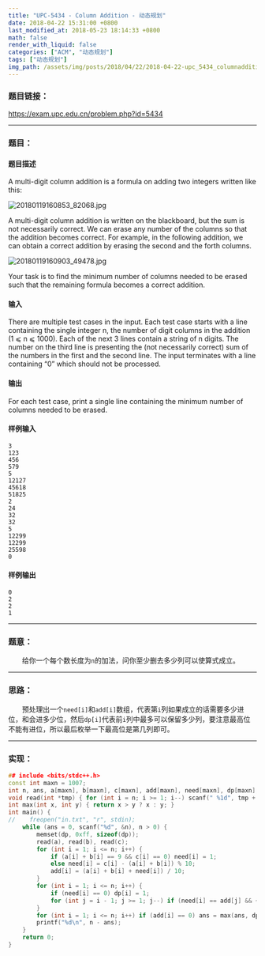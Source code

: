 ```yaml
---
title: "UPC-5434 - Column Addition - 动态规划"
date: 2018-04-22 15:31:00 +0800
last_modified_at: 2018-05-23 18:14:33 +0800
math: false
render_with_liquid: false
categories: ["ACM", "动态规划"]
tags: ["动态规划"]
img_path: /assets/img/posts/2018/04/22/2018-04-22-upc_5434_columnaddition_dong_tai_gui_hua/
---
```


### 题目链接：

https://exam.upc.edu.cn/problem.php?id=5434

---
### 题目：

#### 题目描述
A multi-digit column addition is a formula on adding two integers written like this:

![20180119160853_82068.jpg][1]

A multi-digit column addition is written on the blackboard, but the sum is not necessarily correct. We can erase any number of the columns so that the addition becomes correct. For example, in the following addition, we can obtain a correct addition by erasing the second and the forth columns.

![20180119160903_49478.jpg][2]

Your task is to find the minimum number of columns needed to be erased such that the remaining formula becomes a correct addition.
#### 输入
There are multiple test cases in the input. Each test case starts with a line containing the single integer n, the number of digit columns in the addition (1 ⩽ n ⩽ 1000). Each of the next 3 lines contain a string of n digits. The number on the third line is presenting the (not necessarily correct) sum of the numbers in the first and the second line. The input terminates with a line containing “0” which should not be processed.
#### 输出
For each test case, print a single line containing the minimum number of columns needed to be erased.
#### 样例输入
```
3
123
456
579
5
12127
45618
51825
2
24
32
32
5
12299
12299
25598
0
```
#### 样例输出
```
0
2
2
1
```

---
### 题意：

&emsp;&emsp;给你一个每个数长度为`n`的加法，问你至少删去多少列可以使算式成立。

---
### 思路：

&emsp;&emsp;预处理出一个`need[i]`和`add[i]`数组，代表第`i`列如果成立的话需要多少进位，和会进多少位，然后`dp[i]`代表前`i`列中最多可以保留多少列，要注意最高位不能有进位，所以最后枚举一下最高位是第几列即可。

---
### 实现：

```cpp
## include <bits/stdc++.h>
const int maxn = 1007;
int n, ans, a[maxn], b[maxn], c[maxn], add[maxn], need[maxn], dp[maxn];
void read(int *tmp) { for (int i = n; i >= 1; i--) scanf(" %1d", tmp + i); }
int max(int x, int y) { return x > y ? x : y; }
int main() {
//    freopen("in.txt", "r", stdin);
    while (ans = 0, scanf("%d", &n), n > 0) {
        memset(dp, 0xff, sizeof(dp));
        read(a), read(b), read(c);
        for (int i = 1; i <= n; i++) {
            if (a[i] + b[i] == 9 && c[i] == 0) need[i] = 1;
            else need[i] = c[i] - (a[i] + b[i]) % 10;
            add[i] = (a[i] + b[i] + need[i]) / 10;
        }
        for (int i = 1; i <= n; i++) {
            if (need[i] == 0) dp[i] = 1;
            for (int j = i - 1; j >= 1; j--) if (need[i] == add[j] && ~dp[j]) dp[i] = max(dp[i], dp[j] + 1);
        }
        for (int i = 1; i <= n; i++) if (add[i] == 0) ans = max(ans, dp[i]);
        printf("%d\n", n - ans);
    }
    return 0;
}
```


  [1]: 20180119160853_82068.jpg
  [2]: 20180119160903_49478.jpg